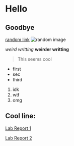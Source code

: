 # Hello
## Goodbye
[random link](https://sites.google.com/eng.ucsd.edu/cse-15l-spring-2022/schedule)
![random image](https://upload.wikimedia.org/wikipedia/commons/thumb/7/74/Beijing_bouddhist_monk_2009_IMG_1486.JPG/1200px-Beijing_bouddhist_monk_2009_IMG_1486.JPG)

*weird writting*  **weirder writting**

> This seems cool

* first
* sec
* third

1. idk
2. wtf
3. omg

Cool line:
---

[Lab Report 1](lab-report-1-week-2.html)

[Lab Report 2](lab-report-2-week-4.html)